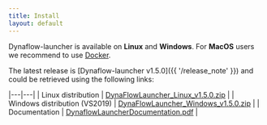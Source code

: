 ```yaml
---
title: Install
layout: default
---
```

<!--
    Except where otherwise noted, content in this website is Copyright (c)
    2015-2019, RTE (http://www.rte-france.com) and licensed under a
    CC-BY-4.0 (https://creativecommons.org/licenses/by/4.0/)
    license. All rights reserved.
-->

Dynaflow-launcher is available on **Linux** and **Windows**. For **MacOS** users we recommend to use [Docker](#docker).

The latest release is [Dynaflow-launcher v1.5.0]({{ '/release_note' }}) and could be retrieved using the following links:

|---|---|
| Linux distribution | [DynaFlowLauncher_Linux_v1.5.0.zip](https://github.com/dynawo/dynaflow-launcher/releases/download/v1.5.0/DynaFlowLauncher_Linux_v1.5.0.zip) |
| Windows distribution (VS2019) | [DynaFlowLauncher_Windows_v1.5.0.zip](https://github.com/dynawo/dynaflow-launcher/releases/download/v1.5.0/DynaFlowLauncher_Windows_v1.5.0.zip) |
| Documentation | [DynaflowLauncherDocumentation.pdf](https://github.com/dynawo/dynaflow-launcher/releases/download/v1.5.0/DynaflowLauncherDocumentation.pdf) |


